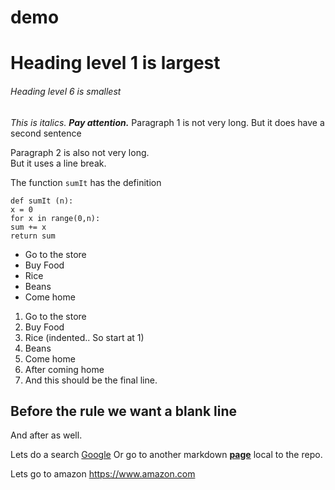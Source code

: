 # demo
# Heading level 1 is largest
###### Heading level 6 is smallest
*This is italics.*
***Pay attention.***
Paragraph 1 is not very long.
But it does have a second sentence

Paragraph 2 is also not very long.<br>
But it uses a line break.

The function `sumIt` has the definition
```
def sumIt (n):
x = 0
for x in range(0,n):
sum += x
return sum
```

* Go to the store
* Buy Food
* Rice
* Beans
* Come home

1. Go to the store
2. Buy Food
1. Rice (indented.. So start at 1)
6. Beans
1. Come home
2. After coming home
3. And this should be the final line.

Before the rule we want a blank line
---
And after as well.

Lets do a search
[Google](https://www.google.com)
Or go to another markdown
**[page](second.md)** local to the repo.

Lets go to amazon <https://www.amazon.com>
